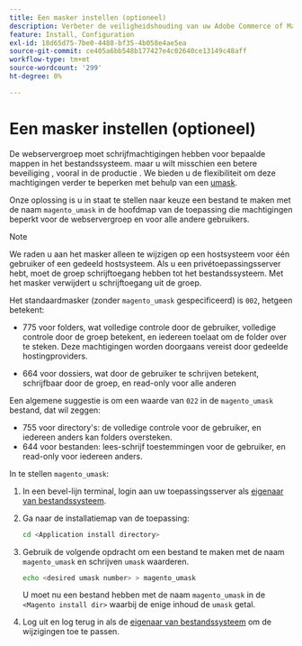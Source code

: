 ```yaml
---
title: Een masker instellen (optioneel)
description: Verbeter de veiligheidshouding van uw Adobe Commerce of Magento Open Source op-gebouw installatie door de toestemmingen van het dossiersysteem te beperken.
feature: Install, Configuration
exl-id: 18d65d75-7be0-4488-bf35-4b058e4ae5ea
source-git-commit: ce405a6bb548b177427e4c02640ce13149c48aff
workflow-type: tm+mt
source-wordcount: '299'
ht-degree: 0%

---
```


# Een masker instellen (optioneel)

De webservergroep moet schrijfmachtigingen hebben voor bepaalde mappen in het bestandssysteem. maar u wilt misschien een betere beveiliging , vooral in de productie . We bieden u de flexibiliteit om deze machtigingen verder te beperken met behulp van een [umask](https://www.cyberciti.biz/tips/understanding-linux-unix-umask-value-usage.html).

Onze oplossing is u in staat te stellen naar keuze een bestand te maken met de naam `magento_umask` in de hoofdmap van de toepassing die machtigingen beperkt voor de webservergroep en voor alle andere gebruikers.

>[!NOTE]
>
>We raden u aan het masker alleen te wijzigen op een hostsysteem voor één gebruiker of een gedeeld hostsysteem. Als u een privétoepassingsserver hebt, moet de groep schrijftoegang hebben tot het bestandssysteem. Met het masker verwijdert u schrijftoegang uit de groep.

Het standaardmasker (zonder `magento_umask` gespecificeerd) is `002`, hetgeen betekent:

* 775 voor folders, wat volledige controle door de gebruiker, volledige controle door de groep betekent, en iedereen toelaat om de folder over te steken. Deze machtigingen worden doorgaans vereist door gedeelde hostingproviders.

* 664 voor dossiers, wat door de gebruiker te schrijven betekent, schrijfbaar door de groep, en read-only voor alle anderen

Een algemene suggestie is om een waarde van `022` in de `magento_umask` bestand, dat wil zeggen:

* 755 voor directory&#39;s: de volledige controle voor de gebruiker, en iedereen anders kan folders oversteken.
* 644 voor bestanden: lees-schrijf toestemmingen voor de gebruiker, en read-only voor iedereen anders.

In te stellen `magento_umask`:

1. In een bevel-lijn terminal, login aan uw toepassingsserver als [eigenaar van bestandssysteem](../prerequisites/file-system/overview.md).
1. Ga naar de installatiemap van de toepassing:

   ```bash
   cd <Application install directory>
   ```

1. Gebruik de volgende opdracht om een bestand te maken met de naam `magento_umask` en schrijven `umask` waarderen.

   ```bash
   echo <desired umask number> > magento_umask
   ```

   U moet nu een bestand hebben met de naam `magento_umask` in de `<Magento install dir>` waarbij de enige inhoud de `umask` getal.

1. Log uit en log terug in als de [eigenaar van bestandssysteem](../prerequisites/file-system/overview.md) om de wijzigingen toe te passen.
